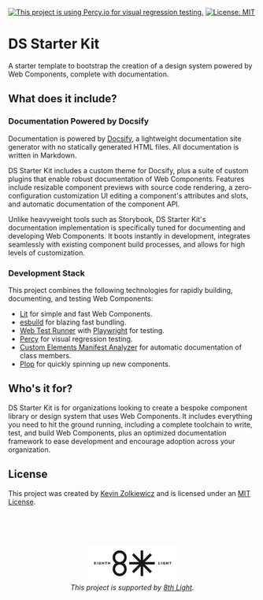 [![This project is using Percy.io for visual regression testing.](https://percy.io/static/images/percy-badge.svg)](https://percy.io/9683090d/ds-starter) [![License: MIT](https://img.shields.io/badge/License-MIT-yellow.svg)](https://opensource.org/licenses/MIT)

# DS Starter Kit

A starter template to bootstrap the creation of a design system powered
by Web Components, complete with documentation.

## What does it include?

### Documentation Powered by Docsify

Documentation is powered by [Docsify](https://docsify.js.org/), a lightweight
documentation site generator with no statically generated HTML files.
All documentation is written in Markdown.

DS Starter Kit includes a custom theme for Docsify, plus a suite of custom
plugins that enable robust documentation of Web Components. Features include
resizable component previews with source code rendering, a zero-configuration
customization UI editing a component's attributes and slots, and automatic
documentation of the component API.

Unlike heavyweight tools such as Storybook, DS Starter Kit's documentation
implementation is specifically tuned for documenting and developing Web
Components. It boots instantly in development, integrates seamlessly with
existing component build processes, and allows for high levels of customization.

### Development Stack

This project combines the following technologies for rapidly building,
documenting, and testing Web Components:

- [Lit](https://lit.dev/) for simple and fast Web Components.
- [esbuild](https://esbuild.github.io/) for blazing fast bundling.
- [Web Test Runner](https://modern-web.dev/docs/test-runner/overview/) with [Playwright](https://playwright.dev) for testing.
- [Percy](https://percy.io/) for visual regression testing.
- [Custom Elements Manifest Analyzer](https://custom-elements-manifest.open-wc.org/analyzer/getting-started/) for automatic documentation of class members.
- [Plop](https://plopjs.com/) for quickly spinning up new components.

## Who's it for?

DS Starter Kit is for organizations looking to create a bespoke component
library or design system that uses Web Components. It includes everything you
need to hit the ground running, including a complete toolchain to write, test,
and build Web Components, plus an optimized documentation framework to ease
development and encourage adoption across your organization.

## License

This project was created by [Kevin Zolkiewicz](http://zolk.com) and is licensed
under an [MIT License](./LICENSE.md).

<br><br><br>

<p align="center"><a href="https://8thlight.com"><img src="./8l.png" height="75" alt="" /></a><br><i>This project is supported by <a href="https://8thlight.com">8th Light</a>.</i></p>
